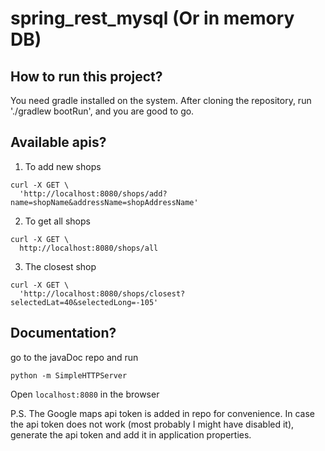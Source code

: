 # spring_rest_mysql (Or in memory DB)

## How to run this project?
You need gradle installed on the system. After cloning the repository, run './gradlew bootRun', and you are good to go.

## Available apis?
1) To add new shops
```
curl -X GET \
  'http://localhost:8080/shops/add?name=shopName&addressName=shopAddressName'
```
2) To get all shops
```
curl -X GET \
  http://localhost:8080/shops/all
```
3) The closest shop
```
curl -X GET \
  'http://localhost:8080/shops/closest?selectedLat=40&selectedLong=-105'
```
## Documentation?
go to the javaDoc repo and run
```
python -m SimpleHTTPServer
```
Open `localhost:8080` in the browser

P.S. The Google maps api token is added in repo for convenience. In case the api token does not work (most probably I might have disabled it), generate the api token and add it in application properties.
